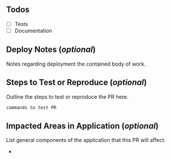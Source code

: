 ## Todos

- [ ] Tests
- [ ] Documentation

## Deploy Notes (_optional_)

Notes regarding deployment the contained body of work.

## Steps to Test or Reproduce (_optional_)

Outline the steps to test or reproduce the PR here.

```sh
commands to test PR
```

## Impacted Areas in Application (_optional_)

List general components of the application that this PR will affect:

-
